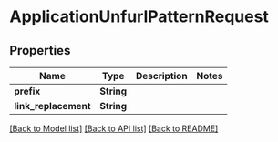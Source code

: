 # ApplicationUnfurlPatternRequest

## Properties

Name | Type | Description | Notes
------------ | ------------- | ------------- | -------------
**prefix** | **String** |  | 
**link_replacement** | **String** |  | 

[[Back to Model list]](../README.md#documentation-for-models) [[Back to API list]](../README.md#documentation-for-api-endpoints) [[Back to README]](../README.md)


